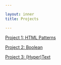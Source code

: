 ```yaml
---

layout: inner
title: Projects

---
```

[Project 1: HTML Patterns](project-1)  

[Project 2: Boolean](project-2)

[Project 3: (Hyper)Text](project-3)